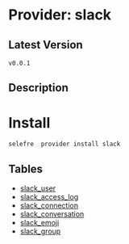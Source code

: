 # Provider: slack

## Latest Version 

```
v0.0.1
```
## Description 


# Install 

```
selefre  provider install slack
```


## Tables 

- [slack_user](slack_user.md)
- [slack_access_log](slack_access_log.md)
- [slack_connection](slack_connection.md)
- [slack_conversation](slack_conversation.md)
- [slack_emoji](slack_emoji.md)
- [slack_group](slack_group.md)


